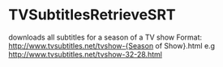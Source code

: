 # TVSubtitlesRetrieveSRT

downloads all subtitles for a season of a TV show
Format: http://www.tvsubtitles.net/tvshow-{Season of Show}.html 
e.g http://www.tvsubtitles.net/tvshow-32-28.html
